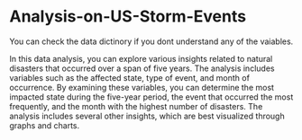 # Analysis-on-US-Storm-Events
You can check the data dictinory if you dont understand any of the vaiables. <br>


In this data analysis, you can explore various insights related to natural disasters that occurred over a span of five years. The analysis includes variables such as the affected state, type of event, and month of occurrence. By examining these variables, you can determine the most impacted state during the five-year period, the event that occurred the most frequently, and the month with the highest number of disasters. The analysis includes several other insights, which are best visualized through graphs and charts.
